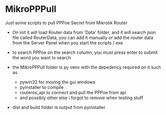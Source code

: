 # MikroPPPull
Just some scripts to pull PPPoe Secret from Mikrotik Router

- On init it will load Router data from 'Data' folder, and it will search json file called RouterData, you can add it manually or add the router data from the Server Panel when you start the scripts / exe
- to search PPPoe on the search column, you must press enter to submit the word you want to search


- the MikroPPPull folder is py venv with the depedency required on it such as
    - pywin32 for moving the gui windows
    - pyinstaller to compile
    - routeros_api to connect and pull the PPPoe from api
    - and possibly other else i forgot to remove when testing stuff
- dist and build folder is output from pyinstaller

